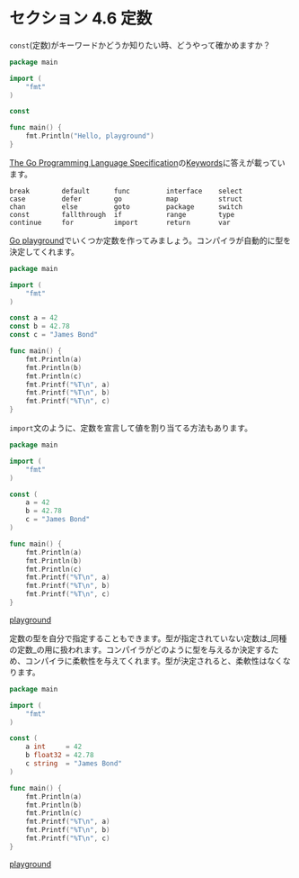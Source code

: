 # セクション 4.6 定数

`const`(定数)がキーワードかどうか知りたい時、どうやって確かめますか？

```go
package main

import (
	"fmt"
)

const

func main() {
	fmt.Println("Hello, playground")
}
```

[The Go Programming Language Specification](https://golang.org/ref/spec)の[Keywords](https://golang.org/ref/spec#Keywords)に答えが載っています。

```
break        default      func         interface    select
case         defer        go           map          struct
chan         else         goto         package      switch
const        fallthrough  if           range        type
continue     for          import       return       var
```

[Go playground](https://play.golang.org/p/et5Qf-Crsu)でいくつか定数を作ってみましょう。コンパイラが自動的に型を決定してくれます。

```go
package main

import (
	"fmt"
)

const a = 42
const b = 42.78
const c = "James Bond"

func main() {
	fmt.Println(a)
	fmt.Println(b)
	fmt.Println(c)
	fmt.Printf("%T\n", a)
	fmt.Printf("%T\n", b)
	fmt.Printf("%T\n", c)
}
```

`import`文のように、定数を宣言して値を割り当てる方法もあります。

```go
package main

import (
	"fmt"
)

const (
	a = 42
	b = 42.78
	c = "James Bond"
)

func main() {
	fmt.Println(a)
	fmt.Println(b)
	fmt.Println(c)
	fmt.Printf("%T\n", a)
	fmt.Printf("%T\n", b)
	fmt.Printf("%T\n", c)
}
```

[playground](https://play.golang.org/p/N3_-plSitG)

定数の型を自分で指定することもできます。型が指定されていない定数は_同種の定数_の用に扱われます。コンパイラがどのように型を与えるか決定するため、コンパイラに柔軟性を与えてくれます。型が決定されると、柔軟性はなくなります。

```go
package main

import (
	"fmt"
)

const (
	a int     = 42
	b float32 = 42.78
	c string  = "James Bond"
)

func main() {
	fmt.Println(a)
	fmt.Println(b)
	fmt.Println(c)
	fmt.Printf("%T\n", a)
	fmt.Printf("%T\n", b)
	fmt.Printf("%T\n", c)
}
```

[playground](https://play.golang.org/p/zs-UzDM_Q7)
